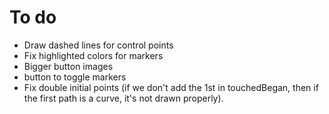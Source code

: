 To do
=====

- Draw dashed lines for control points
- Fix highlighted colors for markers
- Bigger button images
- button to toggle markers
- Fix double initial points (if we don't add the 1st in touchedBegan, then if the first path is a curve, it's not drawn properly).
